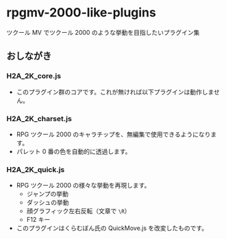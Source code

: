 # rpgmv-2000-like-plugins

ツクール MV でツクール 2000 のような挙動を目指したいプラグイン集

## おしながき

### H2A_2K_core.js

- このプラグイン群のコアです。これが無ければ以下プラグインは動作しません。

### H2A_2K_charset.js

- RPG ツクール 2000 のキャラチップを、無編集で使用できるようになります。
- パレット 0 番の色を自動的に透過します。

### H2A_2K_quick.js

- RPG ツクール 2000 の様々な挙動を再現します。
  - ジャンプの挙動
  - ダッシュの挙動
  - 顔グラフィック左右反転（文章で `\R`）
  - F12 キー
- このプラグインはくらむぼん氏の QuickMove.js を改変したものです。
